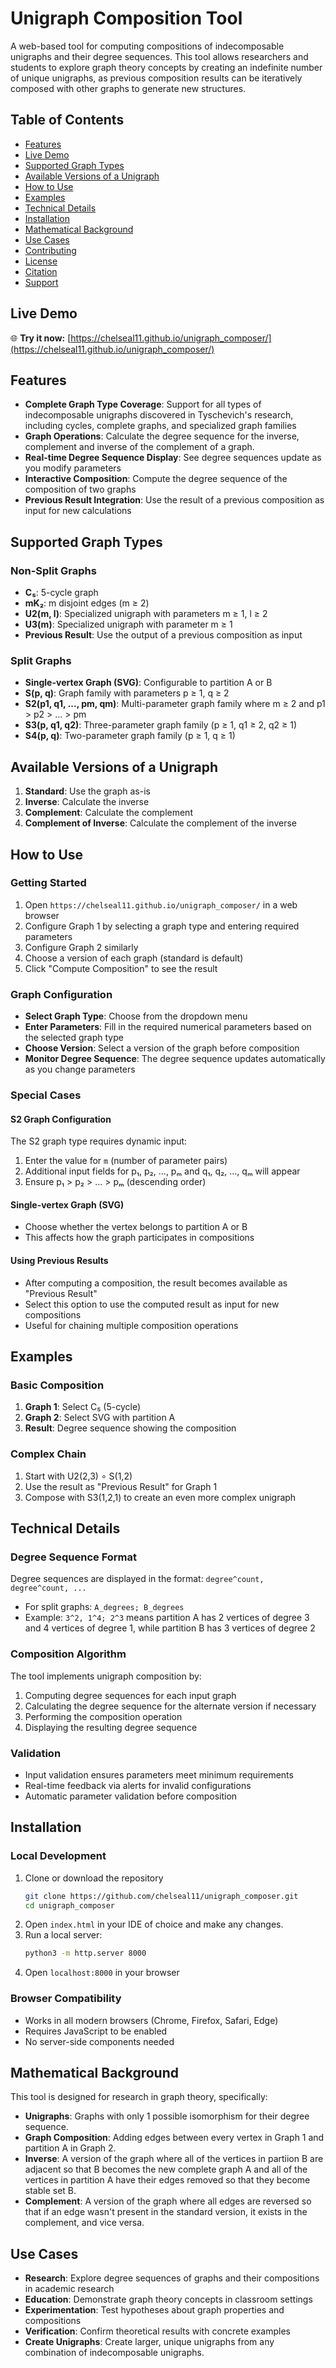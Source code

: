 # Unigraph Composition Tool

A web-based tool for computing compositions of indecomposable unigraphs and their degree sequences. This tool allows researchers and students to explore graph theory concepts by creating an indefinite number of unique unigraphs, as previous composition results can be iteratively composed with other graphs to generate new structures.

## Table of Contents
- [Features](#features)
- [Live Demo](#live-demo)
- [Supported Graph Types](#supported-graph-types)
- [Available Versions of a Unigraph](#available-versions-of-a-unigraph)
- [How to Use](#how-to-use)
- [Examples](#examples)
- [Technical Details](#technical-details)
- [Installation](#installation)
- [Mathematical Background](#mathematical-background)
- [Use Cases](#use-cases)
- [Contributing](#contributing)
- [License](#license)
- [Citation](#citation)
- [Support](#support)

## Live Demo
🌐 **Try it now:** [https://chelseal11.github.io/unigraph_composer/](https://chelseal11.github.io/unigraph_composer/)

## Features

- **Complete Graph Type Coverage**: Support for all types of indecomposable unigraphs discovered in Tyschevich's research, including cycles, complete graphs, and specialized graph families
- **Graph Operations**: Calculate the degree sequence for the inverse, complement and inverse of the complement of a graph.
- **Real-time Degree Sequence Display**: See degree sequences update as you modify parameters
- **Interactive Composition**: Compute the degree sequence of the composition of two graphs
- **Previous Result Integration**: Use the result of a previous composition as input for new calculations

## Supported Graph Types

### Non-Split Graphs
- **C₅**: 5-cycle graph
- **mK₂**: m disjoint edges (m ≥ 2)
- **U2(m, l)**: Specialized unigraph with parameters m ≥ 1, l ≥ 2
- **U3(m)**: Specialized unigraph with parameter m ≥ 1
- **Previous Result**: Use the output of a previous composition as input

### Split Graphs
- **Single-vertex Graph (SVG)**: Configurable to partition A or B
- **S(p, q)**: Graph family with parameters p ≥ 1, q ≥ 2
- **S2(p1, q1, ..., pm, qm)**: Multi-parameter graph family where m ≥ 2 and p1 > p2 > ... > pm
- **S3(p, q1, q2)**: Three-parameter graph family (p ≥ 1, q1 ≥ 2, q2 ≥ 1)
- **S4(p, q)**: Two-parameter graph family (p ≥ 1, q ≥ 1)

## Available Versions of a Unigraph

1. **Standard**: Use the graph as-is
2. **Inverse**: Calculate the inverse
3. **Complement**: Calculate the complement
4. **Complement of Inverse**: Calculate the complement of the inverse

## How to Use

### Getting Started
1. Open `https://chelseal11.github.io/unigraph_composer/` in a web browser
2. Configure Graph 1 by selecting a graph type and entering required parameters
3. Configure Graph 2 similarly
4. Choose a version of each graph (standard is default)
5. Click "Compute Composition" to see the result

### Graph Configuration
- **Select Graph Type**: Choose from the dropdown menu
- **Enter Parameters**: Fill in the required numerical parameters based on the selected graph type
- **Choose Version**: Select a version of the graph before composition
- **Monitor Degree Sequence**: The degree sequence updates automatically as you change parameters

### Special Cases

#### S2 Graph Configuration
The S2 graph type requires dynamic input:
1. Enter the value for `m` (number of parameter pairs)
2. Additional input fields for p₁, p₂, ..., pₘ and q₁, q₂, ..., qₘ will appear
3. Ensure p₁ > p₂ > ... > pₘ (descending order)

#### Single-vertex Graph (SVG)
- Choose whether the vertex belongs to partition A or B
- This affects how the graph participates in compositions

#### Using Previous Results
- After computing a composition, the result becomes available as "Previous Result"
- Select this option to use the computed result as input for new compositions
- Useful for chaining multiple composition operations

## Examples

### Basic Composition
1. **Graph 1**: Select C₅ (5-cycle)
2. **Graph 2**: Select SVG with partition A
3. **Result**: Degree sequence showing the composition

### Complex Chain
1. Start with U2(2,3) ∘ S(1,2)
2. Use the result as "Previous Result" for Graph 1
3. Compose with S3(1,2,1) to create an even more complex unigraph

## Technical Details

### Degree Sequence Format
Degree sequences are displayed in the format: `degree^count, degree^count, ...`
- For split graphs: `A_degrees; B_degrees`
- Example: `3^2, 1^4; 2^3` means partition A has 2 vertices of degree 3 and 4 vertices of degree 1, while partition B has 3 vertices of degree 2

### Composition Algorithm
The tool implements unigraph composition by:
1. Computing degree sequences for each input graph
2. Calculating the degree sequence for the alternate version if necessary
3. Performing the composition operation
4. Displaying the resulting degree sequence

### Validation
- Input validation ensures parameters meet minimum requirements
- Real-time feedback via alerts for invalid configurations
- Automatic parameter validation before composition

## Installation

### Local Development
1. Clone or download the repository
   ```bash
   git clone https://github.com/chelseal11/unigraph_composer.git
   cd unigraph_composer
   ```
2. Open `index.html` in your IDE of choice and make any changes.
3. Run a local server:
   ```bash
   python3 -m http.server 8000
   ```
4. Open `localhost:8000` in your browser

### Browser Compatibility
- Works in all modern browsers (Chrome, Firefox, Safari, Edge)
- Requires JavaScript to be enabled
- No server-side components needed

## Mathematical Background

This tool is designed for research in graph theory, specifically:
- **Unigraphs**: Graphs with only 1 possible isomorphism for their degree sequence.
- **Graph Composition**: Adding edges between every vertex in Graph 1 and partition A in Graph 2.
- **Inverse**: A version of the graph where all of the vertices in partiion B are adjacent so that B becomes the new complete graph A and all of the vertices in partition A have their edges removed so that they become stable set B.
- **Complement**: A version of the graph where all edges are reversed so that if an edge wasn't present in the standard version, it exists in the complement, and vice versa.

## Use Cases

- **Research**: Explore degree sequences of graphs and their compositions in academic research
- **Education**: Demonstrate graph theory concepts in classroom settings
- **Experimentation**: Test hypotheses about graph properties and compositions
- **Verification**: Confirm theoretical results with concrete examples
- **Create Unigraphs**: Create larger, unique unigraphs from any combination of indecomposable unigraphs.
